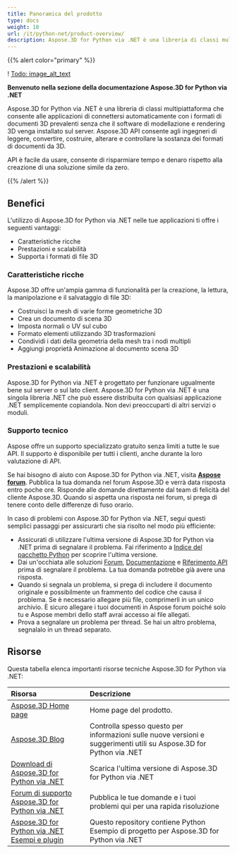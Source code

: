 ```yaml
---
title: Panoramica del prodotto
type: docs
weight: 10
url: /it/python-net/product-overview/
description: Aspose.3D for Python via .NET è una libreria di classi multipiattaforma che consente alle applicazioni di connettersi automaticamente con i formati di documenti 3D prevalenti senza che il software di modellazione e rendering 3D venga installato sul server. Aspose.3D API consente agli ingegneri di leggere, convertire, costruire, alterare e controllare la sostanza dei formati di documenti da 3D.
---
```

{{% alert color="primary" %}} 

! [Todo: image_alt_text](/3d/it/python-net/home_1.png)

**Benvenuto nella sezione della documentazione Aspose.3D for Python via .NET**

Aspose.3D for Python via .NET è una libreria di classi multipiattaforma che consente alle applicazioni di connettersi automaticamente con i formati di documenti 3D prevalenti senza che il software di modellazione e rendering 3D venga installato sul server. Aspose.3D API consente agli ingegneri di leggere, convertire, costruire, alterare e controllare la sostanza dei formati di documenti da 3D.

API è facile da usare, consente di risparmiare tempo e denaro rispetto alla creazione di una soluzione simile da zero.

{{% /alert %}} 
##  **Benefici**
L'utilizzo di Aspose.3D for Python via .NET nelle tue applicazioni ti offre i seguenti vantaggi:

- Caratteristiche ricche
- Prestazioni e scalabilità
- Supporta i formati di file 3D
###  **Caratteristiche ricche**
Aspose.3D offre un'ampia gamma di funzionalità per la creazione, la lettura, la manipolazione e il salvataggio di file 3D:

- Costruisci la mesh di varie forme geometriche 3D
- Crea un documento di scena 3D
- Imposta normali o UV sul cubo
- Formato elementi utilizzando 3D trasformazioni
- Condividi i dati della geometria della mesh tra i nodi multipli
- Aggiungi proprietà Animazione al documento scena 3D
###  **Prestazioni e scalabilità**
Aspose.3D for Python via .NET è progettato per funzionare ugualmente bene sul server o sul lato client. Aspose.3D for Python via .NET è una singola libreria .NET che può essere distribuita con qualsiasi applicazione .NET semplicemente copiandola. Non devi preoccuparti di altri servizi o moduli.
###  **Supporto tecnico**
Aspose offre un supporto specializzato gratuito senza limiti a tutte le sue API. Il supporto è disponibile per tutti i clienti, anche durante la loro valutazione di API.

Se hai bisogno di aiuto con Aspose.3D for Python via .NET, visita [**Aspose forum**](https://forum.aspose.com/). Pubblica la tua domanda nel forum Aspose.3D e verrà data risposta entro poche ore. Risponde alle domande direttamente dal team di felicità del cliente Aspose.3D. Quando si aspetta una risposta nei forum, si prega di tenere conto delle differenze di fuso orario.

In caso di problemi con Aspose.3D for Python via .NET, segui questi semplici passaggi per assicurarti che sia risolto nel modo più efficiente:

- Assicurati di utilizzare l'ultima versione di Aspose.3D for Python via .NET prima di segnalare il problema. Fai riferimento a [Indice del pacchetto Python](https://pypi.org/project/aspose-3d/) per scoprire l'ultima versione.
- Dai un'occhiata alle soluzioni [Forum](https://forum.aspose.com/c/3d), [Documentazione](/3d/it/python-net/) e [Riferimento API](https://reference.aspose.com/3d/net) prima di segnalare il problema. La tua domanda potrebbe già avere una risposta.
- Quando si segnala un problema, si prega di includere il documento originale e possibilmente un frammento del codice che causa il problema. Se è necessario allegare più file, comprimerli in un unico archivio. È sicuro allegare i tuoi documenti in Aspose forum poiché solo tu e Aspose membri dello staff avrai accesso ai file allegati.
- Prova a segnalare un problema per thread. Se hai un altro problema, segnalalo in un thread separato.
##  **Risorse**
Questa tabella elenca importanti risorse tecniche Aspose.3D for Python via .NET:

|**Risorsa**|**Descrizione**|
| :- | :- |
|[Aspose.3D Home page](https://products.aspose.com/3d/python-net/)|Home page del prodotto.|
|[Aspose.3D Blog](https://blog.aspose.com/category/3d/)|Controlla spesso questo per informazioni sulle nuove versioni e suggerimenti utili su Aspose.3D for Python via .NET|
|[Download di Aspose.3D for Python via .NET](https://pypi.org/project/aspose-3d/)|Scarica l'ultima versione di Aspose.3D for Python via .NET|
|[Forum di supporto Aspose.3D for Python via .NET](https://forum.aspose.com/c/3d/18)|Pubblica le tue domande e i tuoi problemi qui per una rapida risoluzione|
|[Aspose.3D for Python via .NET Esempi e plugin](https://github.com/aspose-3d/Aspose.3D-for-Python-via-.NET)|Questo repository contiene Python Esempio di progetto per Aspose.3D for Python via .NET|

